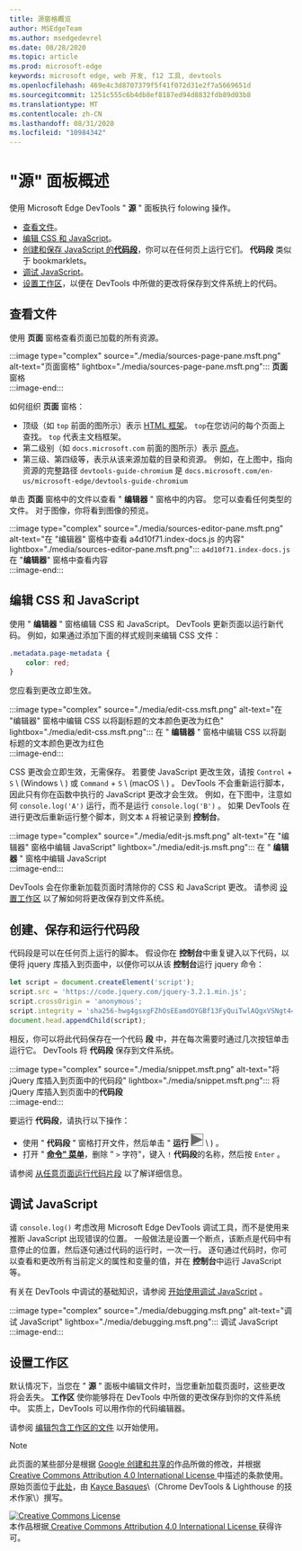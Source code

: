 ```yaml
---
title: 源窗格概览
author: MSEdgeTeam
ms.author: msedgedevrel
ms.date: 08/28/2020
ms.topic: article
ms.prod: microsoft-edge
keywords: microsoft edge, web 开发, f12 工具, devtools
ms.openlocfilehash: 469e4c3d8707379f5f41f072d31e2f7a5669651d
ms.sourcegitcommit: 1251c555c6b4db8ef8187ed94d8832fdb89d03b8
ms.translationtype: MT
ms.contentlocale: zh-CN
ms.lasthandoff: 08/31/2020
ms.locfileid: "10984342"
---
```

<!-- Copyright Kayce Basques 

   Licensed under the Apache License, Version 2.0 (the "License");
   you may not use this file except in compliance with the License.
   You may obtain a copy of the License at

       https://www.apache.org/licenses/LICENSE-2.0

   Unless required by applicable law or agreed to in writing, software
   distributed under the License is distributed on an "AS IS" BASIS,
   WITHOUT WARRANTIES OR CONDITIONS OF ANY KIND, either express or implied.
   See the License for the specific language governing permissions and
   limitations under the License.  -->







# "源" 面板概述 



使用 Microsoft Edge DevTools " **源** " 面板执行 folowing 操作。  

*   [查看文件](#view-files)。  
*   [编辑 CSS 和 JavaScript](#edit-css-and-javascript)。  
*   [创建和保存 JavaScript 的**代码段**](#create-save-and-run-snippets)，你可以在任何页上运行它们。  **代码段** 类似于 bookmarklets。  
*   [调试 JavaScript](#debug-javascript)。  
*   [设置工作区](#set-up-a-workspace)，以便在 DevTools 中所做的更改将保存到文件系统上的代码。  
    
## 查看文件 

使用 **页面** 窗格查看页面已加载的所有资源。

:::image type="complex" source="./media/sources-page-pane.msft.png" alt-text="页面窗格" lightbox="./media/sources-page-pane.msft.png":::
   **页面**窗格  
:::image-end:::  

如何组织 **页面** 窗格：  
*   顶级（如 `top` 前面的图所示）表示 [HTML 框架][W3CHtml4Frames]。  `top`在您访问的每个页面上查找。  `top` 代表主文档框架。  
*   第二级别（如 `docs.microsoft.com` 前面的图所示）表示 [原点][HtmlstandardOrigin]。  
*   第三级、第四级等，表示从该来源加载的目录和资源。  例如，在上图中，指向资源的完整路径 `devtools-guide-chromium` 是 `docs.microsoft.com/en-us/microsoft-edge/devtools-guide-chromium`  
    
单击 **页面** 窗格中的文件以查看 " **编辑器** " 窗格中的内容。  您可以查看任何类型的文件。  对于图像，你将看到图像的预览。  

:::image type="complex" source="./media/sources-editor-pane.msft.png" alt-text="在 "编辑器" 窗格中查看 a4d10f71.index-docs.js 的内容" lightbox="./media/sources-editor-pane.msft.png":::
   `a4d10f71.index-docs.js`在 "**编辑器**" 窗格中查看内容  
:::image-end:::  

## 编辑 CSS 和 JavaScript 

使用 " **编辑器** " 窗格编辑 CSS 和 JavaScript。  DevTools 更新页面以运行新代码。  例如，如果通过添加下面的样式规则来编辑 CSS 文件：

```css
.metadata.page-metadata {
    color: red;
}
```

您应看到更改立即生效。

:::image type="complex" source="./media/edit-css.msft.png" alt-text="在 "编辑器" 窗格中编辑 CSS 以将副标题的文本颜色更改为红色" lightbox="./media/edit-css.msft.png":::
   在 " **编辑器** " 窗格中编辑 CSS 以将副标题的文本颜色更改为红色  
:::image-end:::  

CSS 更改会立即生效，无需保存。  若要使 JavaScript 更改生效，请按 `Control` + `S` \ (Windows \ ) 或 `Command` + `S` \ (macOS \ ) 。  DevTools 不会重新运行脚本，因此只有你在函数中执行的 JavaScript 更改才会生效。  例如，在下图中，注意如何 `console.log('A')` 运行，而不是运行 `console.log('B')` 。  如果 DevTools 在进行更改后重新运行整个脚本，则文本 `A` 将被记录到 **控制台**。  

:::image type="complex" source="./media/edit-js.msft.png" alt-text="在 "编辑器" 窗格中编辑 JavaScript" lightbox="./media/edit-js.msft.png":::
   在 " **编辑器** " 窗格中编辑 JavaScript  
:::image-end:::  

DevTools 会在你重新加载页面时清除你的 CSS 和 JavaScript 更改。  请参阅 [设置工作区](#set-up-a-workspace) 以了解如何将更改保存到文件系统。  

## 创建、保存和运行代码段 

代码段是可以在任何页上运行的脚本。  假设你在 **控制台**中重复键入以下代码，以便将 jquery 库插入到页面中，以便你可以从该 **控制台**运行 jquery 命令：  

```javascript
let script = document.createElement('script');
script.src = 'https://code.jquery.com/jquery-3.2.1.min.js';
script.crossOrigin = 'anonymous';
script.integrity = 'sha256-hwg4gsxgFZhOsEEamdOYGBf13FyQuiTwlAQgxVSNgt4=';
document.head.appendChild(script);
```  

相反，你可以将此代码保存在一个代码 **段** 中，并在每次需要时通过几次按钮单击运行它。  DevTools 将 **代码段** 保存到文件系统。  

:::image type="complex" source="./media/snippet.msft.png" alt-text="将 jQuery 库插入到页面中的代码段" lightbox="./media/snippet.msft.png":::
   将 jQuery 库插入到页面中的**代码段**  
:::image-end:::  

要运行 **代码段**，请执行以下操作：

*   使用 " **代码段** " 窗格打开文件，然后单击 " **运行** ![ " ("运行" 按钮 ][ImageRunIcon] \ ) 。  
*   打开 " **[命令" 菜单][DevtoolsGuideChromiumCommandMenuIndex]**，删除 " `>` 字符"，键入 `!` **代码段**的名称，然后按 `Enter` 。  
    
请参阅 [从任意页面运行代码片段][DevtoolsGuideChromiumJavascriptSnippets] 以了解详细信息。

## 调试 JavaScript 

请 `console.log()` 考虑改用 Microsoft Edge DevTools 调试工具，而不是使用来推断 JavaScript 出现错误的位置。  一般做法是设置一个断点，该断点是代码中有意停止的位置，然后逐句通过代码的运行时，一次一行。  逐句通过代码时，你可以查看和更改所有当前定义的属性和变量的值，并在 **控制台**中运行 JavaScript 等。

有关在 DevTools 中调试的基础知识，请参阅 [开始使用调试 JavaScript][DevtoolsGuideChromiumJavascriptIndex] 。

:::image type="complex" source="./media/debugging.msft.png" alt-text="调试 JavaScript" lightbox="./media/debugging.msft.png":::
   调试 JavaScript  
:::image-end:::  

## 设置工作区 

默认情况下，当您在 " **源** " 面板中编辑文件时，当您重新加载页面时，这些更改将会丢失。  **工作区** 使你能够将在 DevTools 中所做的更改保存到你的文件系统中。  实质上，DevTools 可以用作你的代码编辑器。

请参阅 [编辑包含工作区的文件][DevtoolsGuideChromiumWorkspacesIndex] 以开始使用。

<!--  
 


-->  

<!-- image links -->  

[ImageRunIcon]: ./media/run-snippet-icon.msft.png  

<!-- links -->  

[DevtoolsGuideChromiumCommandMenuIndex]: ./command-menu/index.md "使用 Microsoft Edge 开发人员工具命令菜单运行命令"  
[DevtoolsGuideChromiumJavascriptIndex]: ./javascript/index.md "在 Microsoft Edge DevTools 中开始使用调试 JavaScript"  
[DevtoolsGuideChromiumJavascriptSnippets]: ./javascript/snippets.md "在具有 Microsoft Edge DevTools 的任何页面上运行 JavaScript 片段"  
[DevtoolsGuideChromiumWorkspacesIndex]: ./workspaces/index.md "编辑具有工作区的文件"  

[HtmlstandardOrigin]: https://html.spec.whatwg.org/multipage/origin.html#origin "原创-HTML 标准"  

[W3CHtml4Frames]: https://w3.org/TR/html401/present/frames.html "框架 |W3C"  

> [!NOTE]
> 此页面的某些部分是根据 [Google 创建和共享的][GoogleSitePolicies]作品所做的修改，并根据[ Creative Commons Attribution 4.0 International License ][CCA4IL]中描述的条款使用。  
> 原始页面位于[此处](https://developers.google.com/web/tools/chrome-devtools/sources)，由 [Kayce Basques][KayceBasques]\（Chrome DevTools \& Lighthouse 的技术作家\）撰写。  

[![Creative Commons License][CCby4Image]][CCA4IL]  
本作品根据[ Creative Commons Attribution 4.0 International License ][CCA4IL]获得许可。  

[CCA4IL]: https://creativecommons.org/licenses/by/4.0  
[CCby4Image]: https://i.creativecommons.org/l/by/4.0/88x31.png  
[GoogleSitePolicies]: https://developers.google.com/terms/site-policies  
[KayceBasques]: https://developers.google.com/web/resources/contributors/kaycebasques  
